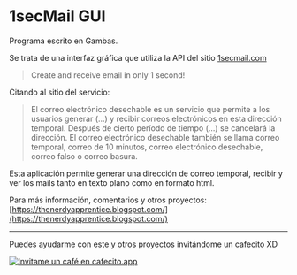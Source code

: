 # 1secMail GUI 	
Programa escrito en Gambas. 

Se trata de una interfaz gráfica que utiliza la API del sitio [1secmail.com](https://www.1secmail.com/api/)

> Create and receive email in only 1 second!

Citando al sitio del servicio:

> El correo electrónico desechable es un servicio que permite a los usuarios generar (...) y recibir correos electrónicos en esta dirección temporal. Después de cierto período de tiempo (...) se cancelará la dirección. El correo electrónico desechable también se llama correo temporal, correo de 10 minutos, correo electrónico desechable, correo falso o correo basura.

Esta aplicación permite generar una dirección de correo temporal, recibir y ver los mails tanto en texto plano como en formato html.

Para más información, comentarios y otros proyectos: 
[https://thenerdyapprentice.blogspot.com/](https://thenerdyapprentice.blogspot.com/)

---

Puedes ayudarme con este y otros proyectos invitándome un cafecito XD

[![Invitame un café en cafecito.app](https://cdn.cafecito.app/imgs/buttons/button_1.svg)](https://cafecito.app/thenerdyapprentice)
